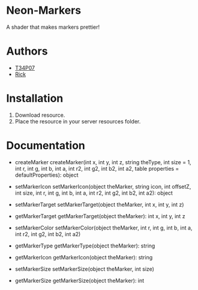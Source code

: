 # Neon-Markers
A shader that makes markers prettier!

# Authors
- [T34P07](https://github.com/T34P07)
- [Rick](https://github.com/httpRick)

# Installation
1. Download resource.
2. Place the resource in your server resources folder.

# Documentation
- createMarker
createMarker(int x, int y, int z, string theType, int size = 1, int r, int g, int b, int a, int r2, int g2, int b2, int a2, table properties = defaultProperties): object

- setMarkerIcon
setMarkerIcon(object theMarker, string icon, int offsetZ, int size, int r, int g, int b, int a, int r2, int g2, int b2, int a2): object

- setMarkerTarget
setMarkerTarget(object theMarker, int x, int y, int z)

- getMarkerTarget
getMarkerTarget(object theMarker): int x, int y, int z

- setMarkerColor
setMarkerColor(object theMarker, int r, int g, int b, int a, int r2, int g2, int b2, int a2)

- getMarkerType
getMarkerType(object theMarker): string

- getMarkerIcon
getMarkerIcon(object theMarker): string

- setMarkerSize
setMarkerSize(object theMarker, int size)

- getMarkerSize
getMarkerSize(object theMarker): int
